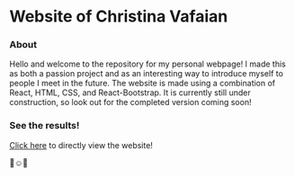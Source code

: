 # Website of Christina Vafaian

### About
Hello and welcome to the repository for my personal webpage! I made this as both a passion project and as an interesting way to introduce myself to people I meet in the future. The website is made using a combination of React, HTML, CSS, and React-Bootstrap. It is currently still under construction, so look out for the completed version coming soon!

### See the results!
[Click here](https://cvafaian.github.io/cvafaian/) to directly view the website!

:cherry_blossom::relaxed::cherry_blossom:

